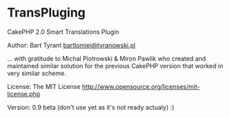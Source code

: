 TransPluging
============

CakePHP 2.0 Smart Translations Plugin


Author:
Bart Tyrant
bartlomiej@tyranowski.pl

... with gratitude to Michal Piotrowski & Miron Pawlik who created and maintained similar solution for the previous CakePHP version that worked in very similar scheme. 


License:
The MIT License
http://www.opensource.org/licenses/mit-license.php


Version:
0.9 beta (don't use yet as it's not ready actualy) :)
